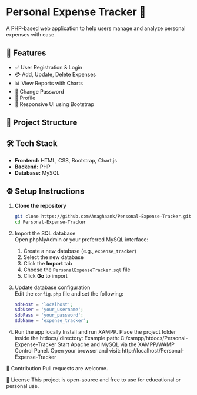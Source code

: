 # Personal Expense Tracker 💸

A PHP-based web application to help users manage and analyze personal expenses with ease.

## 🚀 Features

- ✅ User Registration & Login
- 💳 Add, Update, Delete Expenses
- 📊 View Reports with Charts
- 🔐 Change Password
- 👤 Profile
- 📱 Responsive UI using Bootstrap

## 📁 Project Structure


## 🛠️ Tech Stack

- **Frontend:** HTML, CSS, Bootstrap, Chart.js
- **Backend:** PHP
- **Database:** MySQL

## ⚙️ Setup Instructions

1. **Clone the repository**
   
   ```bash
   git clone https://github.com/Anaghaank/Personal-Expense-Tracker.git
   cd Personal-Expense-Tracker
   ```
2. Import the SQL database  
   Open phpMyAdmin or your preferred MySQL interface:

   1. Create a new database (e.g., `expense_tracker`)  
   2. Select the new database  
   3. Click the **Import** tab  
   4. Choose the `PersonalExpenseTracker.sql` file  
   5. Click **Go** to import  

3. Update database configuration  
   Edit the `config.php` file and set the following:

   ```php
   $dbHost = 'localhost';
   $dbUser = 'your_username';
   $dbPass = 'your_password';
   $dbName = 'expense_tracker';
   ```

4. Run the app locally
Install and run XAMPP.
Place the project folder inside the htdocs/ directory:
Example path: C:/xampp/htdocs/Personal-Expense-Tracker
Start Apache and MySQL via the XAMPP/WAMP Control Panel.
Open your browser and visit: http://localhost/Personal-Expense-Tracker

🙌 Contribution
Pull requests are welcome.

📜 License
This project is open-source and free to use for educational or personal use.

